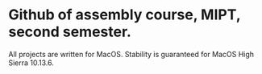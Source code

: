 # Github of assembly course, MIPT, second semester.

All projects are written for MacOS. Stability is guaranteed for MacOS High Sierra 10.13.6.
